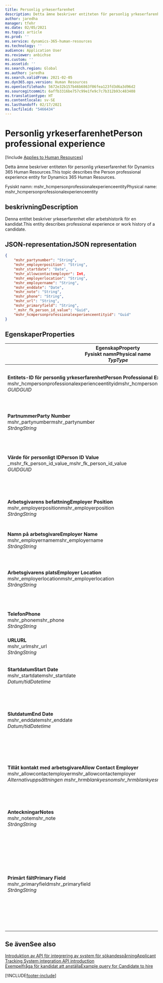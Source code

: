 ```yaml
---
title: Personlig yrkeserfarenhet
description: Detta ämne beskriver entiteten för personlig yrkeserfarenhet för Dynamics 365 Human Resources.
author: jaredha
manager: tfehr
ms.date: 02/05/2021
ms.topic: article
ms.prod: ''
ms.service: dynamics-365-human-resources
ms.technology: ''
audience: Application User
ms.reviewer: anbichse
ms.custom: ''
ms.assetid: ''
ms.search.region: Global
ms.author: jaredha
ms.search.validFrom: 2021-02-05
ms.dyn365.ops.version: Human Resources
ms.openlocfilehash: 5672e32b157b46b6863f06fea123fd3d6a3d96d2
ms.sourcegitcommit: 6affb3316be757c99e1fe9c7c7b312b93c483408
ms.translationtype: HT
ms.contentlocale: sv-SE
ms.lasthandoff: 02/17/2021
ms.locfileid: "5466434"
---
```

# <a name="person-professional-experience"></a><span data-ttu-id="ba77f-103">Personlig yrkeserfarenhet</span><span class="sxs-lookup"><span data-stu-id="ba77f-103">Person professional experience</span></span>

[!include [Applies to Human Resources](../includes/applies-to-hr.md)]

<span data-ttu-id="ba77f-104">Detta ämne beskriver entiteten för personlig yrkeserfarenhet för Dynamics 365 Human Resources.</span><span class="sxs-lookup"><span data-stu-id="ba77f-104">This topic describes the Person professional experience entity for Dynamics 365 Human Resources.</span></span>

<span data-ttu-id="ba77f-105">Fysiskt namn: mshr_hcmpersonprofessionalexperienceentity</span><span class="sxs-lookup"><span data-stu-id="ba77f-105">Physical name: mshr_hcmpersonprofessionalexperienceentity</span></span>

## <a name="description"></a><span data-ttu-id="ba77f-106">beskrivning</span><span class="sxs-lookup"><span data-stu-id="ba77f-106">Description</span></span>

<span data-ttu-id="ba77f-107">Denna entitet beskriver yrkeserfarenhet eller arbetshistorik för en kandidat.</span><span class="sxs-lookup"><span data-stu-id="ba77f-107">This entity describes professional experience or work history of a candidate.</span></span>

## <a name="json-representation"></a><span data-ttu-id="ba77f-108">JSON-representation</span><span class="sxs-lookup"><span data-stu-id="ba77f-108">JSON representation</span></span>

```json
{
    "mshr_partynumber": "String",
    "mshr_employerposition": "String",
    "mshr_startdate": "Date",
    "mshr_allowcontactemployer": Int,
    "mshr_employerlocation": "String",
    "mshr_employername": "String",
    "mshr_enddate": "Date",
    "mshr_note": "String",
    "mshr_phone": "String",
    "mshr_url": "String",
    "mshr_primaryfield": "String",
    "_mshr_fk_person_id_value": "Guid",
    "mshr_hcmpersonprofessionalexperienceentityid": "Guid"
}
```

## <a name="properties"></a><span data-ttu-id="ba77f-109">Egenskaper</span><span class="sxs-lookup"><span data-stu-id="ba77f-109">Properties</span></span>

| <span data-ttu-id="ba77f-110">Egenskap</span><span class="sxs-lookup"><span data-stu-id="ba77f-110">Property</span></span><br><span data-ttu-id="ba77f-111">**Fysiskt namn**</span><span class="sxs-lookup"><span data-stu-id="ba77f-111">**Physical name**</span></span><br><span data-ttu-id="ba77f-112">**_Typ_**</span><span class="sxs-lookup"><span data-stu-id="ba77f-112">**_Type_**</span></span> | <span data-ttu-id="ba77f-113">Använd</span><span class="sxs-lookup"><span data-stu-id="ba77f-113">Use</span></span> | <span data-ttu-id="ba77f-114">beskrivning</span><span class="sxs-lookup"><span data-stu-id="ba77f-114">Description</span></span> |
| --- | --- | --- |
| <span data-ttu-id="ba77f-115">**Entitets-ID för personlig yrkeserfarenhet**</span><span class="sxs-lookup"><span data-stu-id="ba77f-115">**Person Professional Experience Entity ID**</span></span><br><span data-ttu-id="ba77f-116">mshr_hcmpersonprofessionalexperienceentityid</span><span class="sxs-lookup"><span data-stu-id="ba77f-116">mshr_hcmpersonprofessionalexperienceentityid</span></span><br><span data-ttu-id="ba77f-117">*GUID*</span><span class="sxs-lookup"><span data-stu-id="ba77f-117">*GUID*</span></span> | <span data-ttu-id="ba77f-118">Skrivskydd</span><span class="sxs-lookup"><span data-stu-id="ba77f-118">Read-only</span></span><br><span data-ttu-id="ba77f-119">Obligatoriskt</span><span class="sxs-lookup"><span data-stu-id="ba77f-119">Required</span></span> | <span data-ttu-id="ba77f-120">Systemgenererad, unik identifierare för entitetsposten.</span><span class="sxs-lookup"><span data-stu-id="ba77f-120">System-generated unique identifier for the entity record.</span></span> |
| <span data-ttu-id="ba77f-121">**Partnummer**</span><span class="sxs-lookup"><span data-stu-id="ba77f-121">**Party Number**</span></span><br><span data-ttu-id="ba77f-122">mshr_partynumber</span><span class="sxs-lookup"><span data-stu-id="ba77f-122">mshr_partynumber</span></span><br><span data-ttu-id="ba77f-123">*Sträng*</span><span class="sxs-lookup"><span data-stu-id="ba77f-123">*String*</span></span> | <span data-ttu-id="ba77f-124">Skrivskydd</span><span class="sxs-lookup"><span data-stu-id="ba77f-124">Read/write</span></span><br><span data-ttu-id="ba77f-125">Obligatoriskt</span><span class="sxs-lookup"><span data-stu-id="ba77f-125">Required</span></span> | <span data-ttu-id="ba77f-126">Unik identifierare för personens post för kandidaten.</span><span class="sxs-lookup"><span data-stu-id="ba77f-126">Unique identifier of the person record for the candidate.</span></span> |
| <span data-ttu-id="ba77f-127">**Värde för personligt ID**</span><span class="sxs-lookup"><span data-stu-id="ba77f-127">**Person ID Value**</span></span><br><span data-ttu-id="ba77f-128">_mshr_fk_person_id_value</span><span class="sxs-lookup"><span data-stu-id="ba77f-128">_mshr_fk_person_id_value</span></span><br><span data-ttu-id="ba77f-129">*GUID*</span><span class="sxs-lookup"><span data-stu-id="ba77f-129">*GUID*</span></span> | <span data-ttu-id="ba77f-130">Skrivskydd</span><span class="sxs-lookup"><span data-stu-id="ba77f-130">Read-only</span></span><br><span data-ttu-id="ba77f-131">Obligatoriskt</span><span class="sxs-lookup"><span data-stu-id="ba77f-131">Required</span></span><br><span data-ttu-id="ba77f-132">Sekundärnyckel: mshr_dirpersonentityid för mshr_dirpersonentity</span><span class="sxs-lookup"><span data-stu-id="ba77f-132">Foreign key: mshr_dirpersonentityid of mshr_dirpersonentity</span></span> | <span data-ttu-id="ba77f-133">Systemgenererad, unik identifierare för entitetsposten för person.</span><span class="sxs-lookup"><span data-stu-id="ba77f-133">System-generated unique identifier of the person entity record.</span></span> |
| <span data-ttu-id="ba77f-134">**Arbetsgivarens befattning**</span><span class="sxs-lookup"><span data-stu-id="ba77f-134">**Employer Position**</span></span><br><span data-ttu-id="ba77f-135">mshr_employerposition</span><span class="sxs-lookup"><span data-stu-id="ba77f-135">mshr_employerposition</span></span><br><span data-ttu-id="ba77f-136">*Sträng*</span><span class="sxs-lookup"><span data-stu-id="ba77f-136">*String*</span></span> | <span data-ttu-id="ba77f-137">Skrivskydd</span><span class="sxs-lookup"><span data-stu-id="ba77f-137">Read/write</span></span><br><span data-ttu-id="ba77f-138">Obligatoriskt</span><span class="sxs-lookup"><span data-stu-id="ba77f-138">Required</span></span> | <span data-ttu-id="ba77f-139">Befattningstitel för kandidaten när han eller hon är under anställning.</span><span class="sxs-lookup"><span data-stu-id="ba77f-139">The position title held by the candidate while under employment.</span></span> |
| <span data-ttu-id="ba77f-140">**Namn på arbetsgivare**</span><span class="sxs-lookup"><span data-stu-id="ba77f-140">**Employer Name**</span></span><br><span data-ttu-id="ba77f-141">mshr_employername</span><span class="sxs-lookup"><span data-stu-id="ba77f-141">mshr_employername</span></span><br><span data-ttu-id="ba77f-142">*Sträng*</span><span class="sxs-lookup"><span data-stu-id="ba77f-142">*String*</span></span> | <span data-ttu-id="ba77f-143">Skrivskydd</span><span class="sxs-lookup"><span data-stu-id="ba77f-143">Read/write</span></span><br><span data-ttu-id="ba77f-144">Obligatoriskt</span><span class="sxs-lookup"><span data-stu-id="ba77f-144">Required</span></span> | <span data-ttu-id="ba77f-145">Namnet på arbetsgivaren.</span><span class="sxs-lookup"><span data-stu-id="ba77f-145">The name of the employer.</span></span> |
| <span data-ttu-id="ba77f-146">**Arbetsgivarens plats**</span><span class="sxs-lookup"><span data-stu-id="ba77f-146">**Employer Location**</span></span><br><span data-ttu-id="ba77f-147">mshr_employerlocation</span><span class="sxs-lookup"><span data-stu-id="ba77f-147">mshr_employerlocation</span></span><br><span data-ttu-id="ba77f-148">*Sträng*</span><span class="sxs-lookup"><span data-stu-id="ba77f-148">*String*</span></span> | <span data-ttu-id="ba77f-149">Skrivskydd</span><span class="sxs-lookup"><span data-stu-id="ba77f-149">Read/write</span></span><br><span data-ttu-id="ba77f-150">Valfritt</span><span class="sxs-lookup"><span data-stu-id="ba77f-150">Optional</span></span> | <span data-ttu-id="ba77f-151">Arbetsgivarens plats.</span><span class="sxs-lookup"><span data-stu-id="ba77f-151">The employer’s location.</span></span> <span data-ttu-id="ba77f-152">Maxlängd = 60.</span><span class="sxs-lookup"><span data-stu-id="ba77f-152">Max length: 60.</span></span> <span data-ttu-id="ba77f-153">Inget specifikt format har definierats eller krävs.</span><span class="sxs-lookup"><span data-stu-id="ba77f-153">No specific format defined or required.</span></span> |
| <span data-ttu-id="ba77f-154">**Telefon**</span><span class="sxs-lookup"><span data-stu-id="ba77f-154">**Phone**</span></span><br><span data-ttu-id="ba77f-155">mshr_phone</span><span class="sxs-lookup"><span data-stu-id="ba77f-155">mshr_phone</span></span><br><span data-ttu-id="ba77f-156">*Sträng*</span><span class="sxs-lookup"><span data-stu-id="ba77f-156">*String*</span></span> | <span data-ttu-id="ba77f-157">Skrivskydd</span><span class="sxs-lookup"><span data-stu-id="ba77f-157">Read/write</span></span><br><span data-ttu-id="ba77f-158">Valfritt</span><span class="sxs-lookup"><span data-stu-id="ba77f-158">Optional</span></span> | <span data-ttu-id="ba77f-159">Arbetsgivarens telefonnummer.</span><span class="sxs-lookup"><span data-stu-id="ba77f-159">The employer’s phone number.</span></span> |
| <span data-ttu-id="ba77f-160">**URL**</span><span class="sxs-lookup"><span data-stu-id="ba77f-160">**URL**</span></span><br><span data-ttu-id="ba77f-161">mshr_url</span><span class="sxs-lookup"><span data-stu-id="ba77f-161">mshr_url</span></span><br><span data-ttu-id="ba77f-162">*Sträng*</span><span class="sxs-lookup"><span data-stu-id="ba77f-162">*String*</span></span> | <span data-ttu-id="ba77f-163">Skrivskydd</span><span class="sxs-lookup"><span data-stu-id="ba77f-163">Read/write</span></span><br><span data-ttu-id="ba77f-164">Valfritt</span><span class="sxs-lookup"><span data-stu-id="ba77f-164">Optional</span></span> | <span data-ttu-id="ba77f-165">Webbadressen (URL) till arbetsgivarens webbplats.</span><span class="sxs-lookup"><span data-stu-id="ba77f-165">The URL of the employer’s website.</span></span> |
| <span data-ttu-id="ba77f-166">**Startdatum**</span><span class="sxs-lookup"><span data-stu-id="ba77f-166">**Start Date**</span></span><br><span data-ttu-id="ba77f-167">mshr_startdate</span><span class="sxs-lookup"><span data-stu-id="ba77f-167">mshr_startdate</span></span><br><span data-ttu-id="ba77f-168">*Datum/tid*</span><span class="sxs-lookup"><span data-stu-id="ba77f-168">*Datetime*</span></span> | <span data-ttu-id="ba77f-169">Skrivskydd</span><span class="sxs-lookup"><span data-stu-id="ba77f-169">Read/write</span></span><br><span data-ttu-id="ba77f-170">Obligatoriskt</span><span class="sxs-lookup"><span data-stu-id="ba77f-170">Required</span></span> | <span data-ttu-id="ba77f-171">Startdatumet för kandidatens anställning.</span><span class="sxs-lookup"><span data-stu-id="ba77f-171">The start date of the candidate’s employment.</span></span> |
| <span data-ttu-id="ba77f-172">**Slutdatum**</span><span class="sxs-lookup"><span data-stu-id="ba77f-172">**End Date**</span></span><br><span data-ttu-id="ba77f-173">mshr_enddate</span><span class="sxs-lookup"><span data-stu-id="ba77f-173">mshr_enddate</span></span><br><span data-ttu-id="ba77f-174">*Datum/tid*</span><span class="sxs-lookup"><span data-stu-id="ba77f-174">*Datetime*</span></span> | <span data-ttu-id="ba77f-175">Skrivskydd</span><span class="sxs-lookup"><span data-stu-id="ba77f-175">Read/write</span></span><br><span data-ttu-id="ba77f-176">Valfritt</span><span class="sxs-lookup"><span data-stu-id="ba77f-176">Optional</span></span> | <span data-ttu-id="ba77f-177">Slutdatumet för kandidatens anställning, eller null om kandidaten fortfarande är anställd här.</span><span class="sxs-lookup"><span data-stu-id="ba77f-177">The end date of the candidate’s employment, or null if the candidate is still employed here.</span></span> |
| <span data-ttu-id="ba77f-178">**Tillåt kontakt med arbetsgivare**</span><span class="sxs-lookup"><span data-stu-id="ba77f-178">**Allow Contact Employer**</span></span><br><span data-ttu-id="ba77f-179">mshr_allowcontactemployer</span><span class="sxs-lookup"><span data-stu-id="ba77f-179">mshr_allowcontactemployer</span></span><br><span data-ttu-id="ba77f-180">*Alternativuppsättningen mshr_hrmblankyesno*</span><span class="sxs-lookup"><span data-stu-id="ba77f-180">*mshr_hrmblankyesno option set*</span></span> | <span data-ttu-id="ba77f-181">Skrivskydd</span><span class="sxs-lookup"><span data-stu-id="ba77f-181">Read/write</span></span><br><span data-ttu-id="ba77f-182">Valfritt</span><span class="sxs-lookup"><span data-stu-id="ba77f-182">Optional</span></span> | <span data-ttu-id="ba77f-183">Anger om kandidaten tillåter att den föregående arbetsgivaren kontaktas.</span><span class="sxs-lookup"><span data-stu-id="ba77f-183">Signifies whether the candidate allows contacting the previous employer.</span></span> |
| <span data-ttu-id="ba77f-184">**Anteckningar**</span><span class="sxs-lookup"><span data-stu-id="ba77f-184">**Notes**</span></span><br><span data-ttu-id="ba77f-185">mshr_note</span><span class="sxs-lookup"><span data-stu-id="ba77f-185">mshr_note</span></span><br><span data-ttu-id="ba77f-186">*Sträng*</span><span class="sxs-lookup"><span data-stu-id="ba77f-186">*String*</span></span> | <span data-ttu-id="ba77f-187">Skrivskydd</span><span class="sxs-lookup"><span data-stu-id="ba77f-187">Read/write</span></span><br><span data-ttu-id="ba77f-188">Valfritt</span><span class="sxs-lookup"><span data-stu-id="ba77f-188">Optional</span></span> | <span data-ttu-id="ba77f-189">Anteckningar att användas av rekryterare eller anställande chef.</span><span class="sxs-lookup"><span data-stu-id="ba77f-189">Notes for use by the recruiter or hiring manager.</span></span> |
| <span data-ttu-id="ba77f-190">**Primärt fält**</span><span class="sxs-lookup"><span data-stu-id="ba77f-190">**Primary Field**</span></span><br><span data-ttu-id="ba77f-191">mshr_primaryfield</span><span class="sxs-lookup"><span data-stu-id="ba77f-191">mshr_primaryfield</span></span><br><span data-ttu-id="ba77f-192">*Sträng*</span><span class="sxs-lookup"><span data-stu-id="ba77f-192">*String*</span></span> | <span data-ttu-id="ba77f-193">Skrivskydd</span><span class="sxs-lookup"><span data-stu-id="ba77f-193">Read-only</span></span><br><span data-ttu-id="ba77f-194">Obligatoriskt</span><span class="sxs-lookup"><span data-stu-id="ba77f-194">Required</span></span> | <span data-ttu-id="ba77f-195">Fält som används som primär identifierare för entitetsposten.</span><span class="sxs-lookup"><span data-stu-id="ba77f-195">Field used as a primary identifier of the entity record.</span></span> <span data-ttu-id="ba77f-196">Kombination av partnummer, startdatum, arbetsgivarens befattning och arbetsgivarens namn.</span><span class="sxs-lookup"><span data-stu-id="ba77f-196">Combination of party number, start date, employer position, and employer name.</span></span> |

## <a name="see-also"></a><span data-ttu-id="ba77f-197">Se även</span><span class="sxs-lookup"><span data-stu-id="ba77f-197">See also</span></span>

[<span data-ttu-id="ba77f-198">Introduktion av API för integrering av system för sökandespårning</span><span class="sxs-lookup"><span data-stu-id="ba77f-198">Applicant Tracking System integration API introduction</span></span>](hr-admin-integration-ats-api-introduction.md)<br>
[<span data-ttu-id="ba77f-199">Exempelfråga för kandidat att anställa</span><span class="sxs-lookup"><span data-stu-id="ba77f-199">Example query for Candidate to hire</span></span>](hr-admin-integration-ats-api-candidate-to-hire-example-query.md)



[!INCLUDE[footer-include](../includes/footer-banner.md)]
